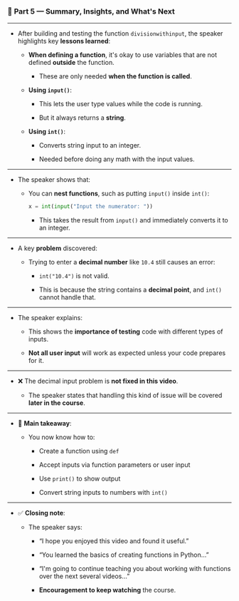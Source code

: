### 📘 **Part 5 — Summary, Insights, and What's Next**

---

- After building and testing the function `divisionwithinput`, the speaker highlights key **lessons learned**:
    
    - **When defining a function**, it's okay to use variables that are not defined **outside** the function.
        
        - These are only needed **when the function is called**.
            
    - **Using `input()`**:
        
        - This lets the user type values while the code is running.
            
        - But it always returns a **string**.
            
    - **Using `int()`**:
        
        - Converts string input to an integer.
            
        - Needed before doing any math with the input values.
            

---

- The speaker shows that:
    
    - You can **nest functions**, such as putting `input()` inside `int()`:
        
        ```python
        x = int(input("Input the numerator: "))
        ```
        
        - This takes the result from `input()` and immediately converts it to an integer.
            

---

- A key **problem** discovered:
    
    - Trying to enter a **decimal number** like `10.4` still causes an error:
        
        - `int("10.4")` is not valid.
            
        - This is because the string contains a **decimal point**, and `int()` cannot handle that.
            

---

- The speaker explains:
    
    - This shows the **importance of testing** code with different types of inputs.
        
    - **Not all user input** will work as expected unless your code prepares for it.
        

---

- ❌ The decimal input problem is **not fixed in this video**.
    
    - The speaker states that handling this kind of issue will be covered **later in the course**.
        

---

- 📌 **Main takeaway**:
    
    - You now know how to:
        
        - Create a function using `def`
            
        - Accept inputs via function parameters or user input
            
        - Use `print()` to show output
            
        - Convert string inputs to numbers with `int()`
            

---

- ✅ **Closing note**:
    
    - The speaker says:
        
        - “I hope you enjoyed this video and found it useful.”
            
        - “You learned the basics of creating functions in Python…”
            
        - “I'm going to continue teaching you about working with functions over the next several videos…”
            
        - **Encouragement to keep watching** the course.